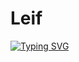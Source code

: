 <h1>Leif</h1>
<a href="https://git.io/typing-svg"><img src="https://readme-typing-svg.demolab.com?font=Arial&size=30&duration=2000&random=true&width=434&lines=Eumel;Sch%C3%BCler;German" alt="Typing SVG" /></a>
